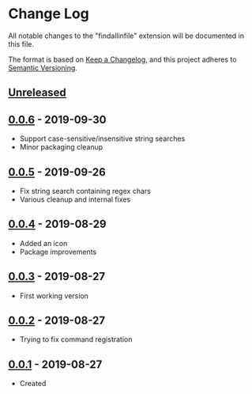 # Change Log

All notable changes to the "findallinfile" extension will be documented in this file.

The format is based on [Keep a Changelog](https://keepachangelog.com/en/1.0.0/),
and this project adheres to [Semantic Versioning](https://semver.org/spec/v2.0.0.html).

## [Unreleased]

## [0.0.6] - 2019-09-30
- Support case-sensitive/insensitive string searches
- Minor packaging cleanup

## [0.0.5] - 2019-09-26
- Fix string search containing regex chars
- Various cleanup and internal fixes

## [0.0.4] - 2019-08-29
- Added an icon
- Package improvements

## [0.0.3] - 2019-08-27
- First working version

## [0.0.2] - 2019-08-27
- Trying to fix command registration

## [0.0.1] - 2019-08-27
- Created

[Unreleased]: https://github.com/bnason-nf/findallinfile/compare/v0.0.6...HEAD
[0.0.6]: https://github.com/bnason-nf/findallinfile/compare/v0.0.5...v0.0.6
[0.0.5]: https://github.com/bnason-nf/findallinfile/compare/v0.0.4...v0.0.5
[0.0.4]: https://github.com/bnason-nf/findallinfile/compare/v0.0.3...v0.0.4
[0.0.3]: https://github.com/bnason-nf/findallinfile/compare/v0.0.2...v0.0.3
[0.0.2]: https://github.com/bnason-nf/findallinfile/compare/v0.0.1...v0.0.2
[0.0.1]: https://github.com/bnason-nf/findallinfile/releases/tag/v0.0.1
